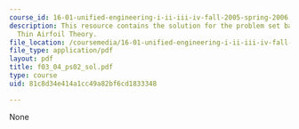 ```yaml
---
course_id: 16-01-unified-engineering-i-ii-iii-iv-fall-2005-spring-2006
description: This resource contains the solution for the problem set based on the
  Thin Airfoil Theory.
file_location: /coursemedia/16-01-unified-engineering-i-ii-iii-iv-fall-2005-spring-2006/81c8d34e414a1cc49a82bf6cd1833348_f03_04_ps02_sol.pdf
file_type: application/pdf
layout: pdf
title: f03_04_ps02_sol.pdf
type: course
uid: 81c8d34e414a1cc49a82bf6cd1833348

---
```

None